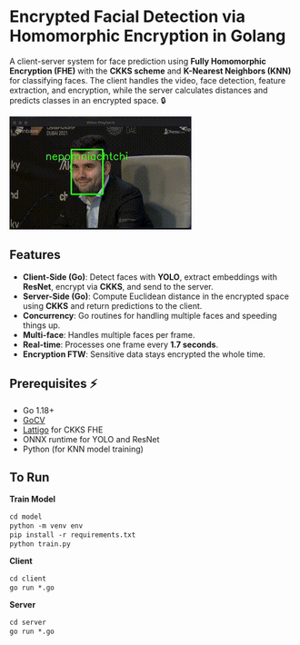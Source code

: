 # Encrypted Facial Detection via Homomorphic Encryption in Golang

A client-server system for face prediction using **Fully Homomorphic Encryption (FHE)** with the **CKKS scheme** and **K-Nearest Neighbors (KNN)** for classifying faces. The client handles the video, face detection, feature extraction, and encryption, while the server calculates distances and predicts classes in an encrypted space. 🔒

![Video Sample](assets/demo.gif)

## Features

- **Client-Side (Go)**: Detect faces with **YOLO**, extract embeddings with **ResNet**, encrypt via **CKKS**, and send to the server.
- **Server-Side (Go)**: Compute Euclidean distance in the encrypted space using **CKKS** and return predictions to the client.
- **Concurrency**: Go routines for handling multiple faces and speeding things up.
- **Multi-face**: Handles multiple faces per frame.
- **Real-time**: Processes one frame every **1.7 seconds**.
- **Encryption FTW**: Sensitive data stays encrypted the whole time. 

## Prerequisites ⚡

- Go 1.18+
- [GoCV](https://github.com/hybridgroup/gocv)
- [Lattigo](https://github.com/tuneinsight/lattigo) for CKKS FHE
- ONNX runtime for YOLO and ResNet
- Python (for KNN model training)

## To Run
**Train Model**
```
cd model
python -m venv env
pip install -r requirements.txt
python train.py
```
**Client**
```
cd client
go run *.go
```
**Server**
```
cd server
go run *.go
```
